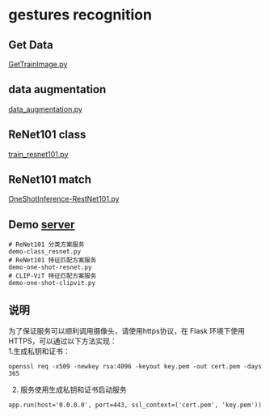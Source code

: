 # gestures recognition
## Get Data 
[GetTrainImage.py](https://github.com/GXYM/GestureRec/blob/main/GetTrainImage.py)

## data augmentation

[data_augmentation.py](https://github.com/GXYM/GestureRec/blob/main/data_augmentation.py)  

## ReNet101 class

[train_resnet101.py](https://github.com/GXYM/GestureRec/blob/main/train_resnet101.py)


## ReNet101 match

[OneShotInference-RestNet101.py](https://github.com/GXYM/GestureRec/blob/main/OneShotInference-RestNet101.py)

## Demo [server](https://github.com/GXYM/GestureRec/tree/main/demo)

```
# ReNet101 分类方案服务
demo-class_resnet.py
# ReNet101 特征匹配方案服务
demo-one-shot-resnet.py
# CLIP-ViT 特征匹配方案服务
demo-one-shot-clipvit.py  

```
## 说明
为了保证服务可以顺利调用摄像头，请使用https协议，在 Flask 环境下使用 HTTPS，可以通过以下方法实现：  
1.生成私钥和证书：    
```
openssl req -x509 -newkey rsa:4096 -keyout key.pem -out cert.pem -days 365
```
2. 服务使用生成私钥和证书启动服务  
```
app.run(host='0.0.0.0', port=443, ssl_context=('cert.pem', 'key.pem'))
```
